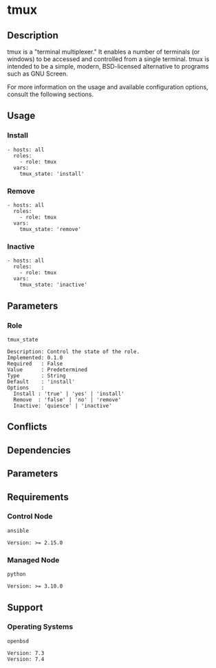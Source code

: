# tmux

## Description

tmux is a "terminal multiplexer." It enables a number of terminals (or windows)
to be accessed and controlled from a single terminal. tmux is intended to be a
simple, modern, BSD-licensed alternative to programs such as GNU Screen.

For more information on the usage and available configuration options,
consult the following sections.

## Usage

### Install

```
- hosts: all
  roles:
    - role: tmux
  vars:
    tmux_state: 'install'
```

### Remove

```
- hosts: all
  roles:
    - role: tmux
  vars:
    tmux_state: 'remove'
```

### Inactive

```
- hosts: all
  roles:
    - role: tmux
  vars:
    tmux_state: 'inactive'
```

## Parameters

### Role

`tmux_state`

    Description: Control the state of the role.
    Implemented: 0.1.0
    Required   : False
    Value      : Predetermined
    Type       : String
    Default    : 'install'
    Options    :
      Install : 'true' | 'yes' | 'install'
      Remove  : 'false' | 'no' | 'remove'
      Inactive: 'quiesce' | 'inactive'

## Conflicts

## Dependencies

## Parameters

## Requirements

### Control Node

`ansible`

    Version: >= 2.15.0

### Managed Node

`python`

    Version: >= 3.10.0

## Support

### Operating Systems

`openbsd`

    Version: 7.3
    Version: 7.4
